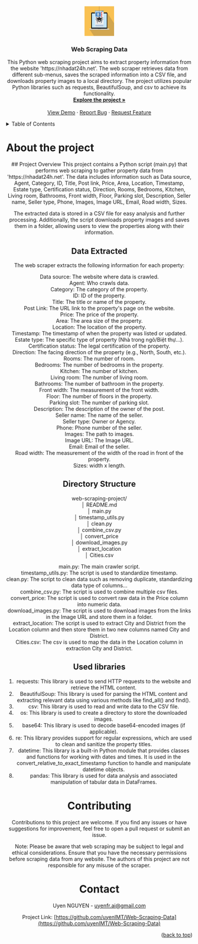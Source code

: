 <a name="readme-top"></a>
<!-- [![LinkedIn][linkedin-shield]][https://www.linkedin.com/in/uyen276/] -->

<br />
<div align="center">
  <a href="https://github.com/uyenIMT/Web-Scraping-Data">
    <img src="images/web_crawler.jpg" alt="Logo" width="80" height="80">
  </a>

<h3 align="center">Web Scraping Data</h3>

  <p align="center">
    This Python web scraping project aims to extract property information from the website 'https://nhadat24h.net'. The web scraper retrieves data from different sub-menus, saves the scraped information into a CSV file, and downloads property images to a local directory. The project utilizes popular Python libraries such as requests, BeautifulSoup, and csv to achieve its functionality.
    <br />
    <a href="https://github.com/uyenIMT/Web-Scraping-Data#readme"><strong>Explore the project »</strong></a>
    <br />
    <br />
    <a href="https://github.com/uyenIMT/Web-Scraping-Data">View Demo</a>
    ·
    <a href="https://github.com/uyenIMT/Web-Scraping-Data/issues">Report Bug</a>
    ·
    <a href="https://github.com/uyenIMT/Web-Scraping-Data/pulls">Request Feature</a>
  </p>
</div>

<!-- TABLE OF CONTENTS -->
<details>
  <summary>Table of Contents</summary>
  <ol>
    <li>
      <a href="#about-the-project">About The Project</a>
      <ul>
        <li><a href="#built-with">Project Overview</a></li>
        <li><a href="#built-with">Data Extracted</a></li>
        <li><a href="#built-with">Directory structure</a></li>
        <li><a href="#built-with">Used libraries</a></li>
      </ul>
    </li>
    <li><a href="#contributing">Contributing</a></li>
    <li><a href="#contact">Contact</a></li>
    <!-- <li><a href="#acknowledgments">Acknowledgments</a></li> -->
  </ol>
</details>

# About the project
<div align="center">
  <a 
    <img src="images/screenshot.png" alt="Logo" width="800" height="800">
  </a>
## Project Overview
This project contains a Python script (main.py) that performs web scraping to gather property data from 'https://nhadat24h.net'. The data includes information such as Data source, Agent, Category, ID, Title,	Post link, Price, Area,	Location, Timestamp, Estate type, Certification status, Direction, Rooms, Bedrooms, Kitchen, Living room, Bathrooms, Front width, Floor, Parking slot, Description, Seller name, Seller type, Phone, Images, Image URL, Email, Road width, Sizes.

The extracted data is stored in a CSV file for easy analysis and further processing. Additionally, the script downloads property images and saves them in a folder, allowing users to view the properties along with their information.

## Data Extracted
The web scraper extracts the following information for each property:

Data source: The website where data is crawled.<br />
Agent: Who crawls data.<br />
Category: The category of the property.<br />
ID: ID of the property.<br />
Title: The title or name of the property.<br />
Post Link: The URL link to the property's page on the website.<br />
Price: The price of the property.<br />
Area: The area size of the property.<br />
Location: The location of the property.<br />
Timestamp: The timestamp of when the property was listed or updated.<br />
Estate type: The specific type of property (Nhà trong ngõ/Biệt thự...).<br />
Certification status: The legal certification of the property.<br />
Direction: The facing direction of the property (e.g., North, South, etc.).<br />
Rooms: The number of room.<br />
Bedrooms: The number of bedrooms in the property.<br />
Kitchen: The number of kitchen.<br />
Living room: The number of living room.<br />
Bathrooms: The number of bathroom in the property.<br />
Front width: The measurement of the front width.<br />
Floor: The number of floors in the property.<br />
Parking slot: The number of parking slot.<br />
Description: The description of the owner of the post.<br />
Seller name: The name of the seller.<br />
Seller type: Owner or Agency.<br />
Phone: Phone number of the seller.<br />
Images: The path to images.<br />
Image URL: The Image URL.<br />
Email: Email of the seller.<br />
Road width: The measurement of the width of the road in front of the property.<br />
Sizes: width x length.<br />

## Directory Structure
web-scraping-project/<br>
│   README.md<br>
│   main.py<br>
│   timestamp_utils.py<br>
│   clean.py <br>
│   combine_csv.py <br>
│   convert_price <br>
│   download_images.py <br>
│   extract_location <br>
│   Cities.csv<br>


main.py: The main crawler script.<br />
timestamp_utils.py: The script is used to standardize timestamp.<br />
clean.py: The script to clean data such as removing duplicate, standardizing data type of columns...<br />
combine_csv.py: The script is used to combine multiple csv files.<br />
convert_price: The script is used to convert raw data in the Price column into numeric data.<br />
download_images.py: The script is used to download images from the links in the Image URL and store them in a folder.<br />
extract_location: The script is used to extract City and District from the Location column and then store them in two new columns named City and District.<br />
Cities.csv: The csv is used to map the data in the Location column in extraction City and District.<br />

## Used libraries
1. requests: This library is used to send HTTP requests to the website and retrieve the HTML content.
2. BeautifulSoup: This library is used for parsing the HTML content and extracting relevant data using various methods like find_all() and find().
3. csv: This library is used to read and write data to the CSV file.
4. os: This library is used to create a directory to store the downloaded images.
5. base64: This library is used to decode base64-encoded images (if applicable).
6. re: This library provides support for regular expressions, which are used to clean and sanitize the property titles.
7. datetime: This library is a built-in Python module that provides classes and functions for working with dates and times. It is used in the convert_relative_to_exact_timestamp function to handle and manipulate datetime objects.
8. pandas: This library is used for data analysis and associated manipulation of tabular data in DataFrames.

# Contributing
Contributions to this project are welcome. If you find any issues or have suggestions for improvement, feel free to open a pull request or submit an issue.

Note: Please be aware that web scraping may be subject to legal and ethical considerations. Ensure that you have the necessary permissions before scraping data from any website. The authors of this project are not responsible for any misuse of the scraper.

# Contact
Uyen NGUYEN - uyenfr.ai@gmail.com

Project Link: [https://github.com/uyenIMT/Web-Scraping-Data](https://github.com/uyenIMT/Web-Scraping-Data)

<p align="right">(<a href="#readme-top">back to top</a>)</p>
